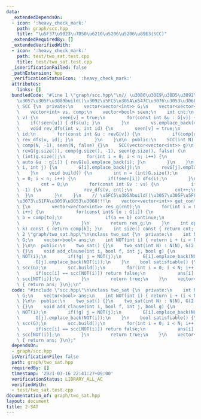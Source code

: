 ```yaml
---
data:
  _extendedDependsOn:
  - icon: ':heavy_check_mark:'
    path: graph/scc.hpp
    title: "\u5F37\u9023\u7D50\u6210\u5206\u5206\u89E3(SCC)"
  _extendedRequiredBy: []
  _extendedVerifiedWith:
  - icon: ':heavy_check_mark:'
    path: test/two_sat.test.cpp
    title: test/two_sat.test.cpp
  _isVerificationFailed: false
  _pathExtension: hpp
  _verificationStatusIcon: ':heavy_check_mark:'
  attributes:
    links: []
  bundledCode: "#line 1 \"graph/scc.hpp\"\n// \u30B0\u30E9\u30D5\u3092\u69CB\u7BC9\
    \u3057\u305F\u3089build()\u3092\u5FC5\u305A\u547C\u3076\u3053\u3068!!!\nclass\
    \ SCC {\n  private:\n    vector<vector<int>> G;\n    vector<vector<int>> revG;\n\
    \    vector<int> vs, comp;\n    vector<bool> seen;\n    int cnt;\n    void dfs(int\
    \ v) {\n        seen[v] = true;\n        for(const int &u : G[v]) {\n        \
    \    if(!seen[u]) { dfs(u); }\n        }\n        vs.emplace_back(v);\n    }\n\
    \    void rev_dfs(int v, int id) {\n        seen[v] = true;\n        comp[v] =\
    \ id;\n        for(const int &u : revG[v]) {\n            if(comp[u] == -1) {\
    \ rev_dfs(u, id); }\n        }\n    }\n\n  public:\n    SCC(int N) : G(N), revG(N),\
    \ comp(N, -1), seen(N, false) {}\n    SCC(vector<vector<int>> g)\n        : G(g),\
    \ revG(g.size()), comp(g.size(), -1), seen(g.size(), false) {\n        int n =\
    \ (int)g.size();\n        for(int i = 0; i < n; i++) {\n            for(const\
    \ auto &u : g[i]) { revG[u].emplace_back(i); }\n        }\n    }\n    void add_edge(int\
    \ i, int j) {\n        G[i].emplace_back(j);\n        revG[j].emplace_back(i);\n\
    \    }\n    void build() {\n        int n = (int)G.size();\n        for(int i\
    \ = 0; i < n; i++) {\n            if(!seen[i]) dfs(i);\n        }\n        reverse(ALL(vs));\n\
    \        cnt = 0;\n        for(const int &v : vs) {\n            if(comp[v] ==\
    \ -1) {\n                rev_dfs(v, cnt);\n                cnt++;\n          \
    \  }\n        }\n    }\n    // \u5FC5\u305Abuild()\u3057\u305F\u5F8C\u306B\u547C\
    \u3073\u51FA\u3059\u3053\u3068!!!\n    vector<vector<int>> get_contract_graph()\
    \ {\n        vector<vector<int>> res_g(cnt);\n        for(int i = 0; i < int(G.size());\
    \ i++) {\n            for(const int& to : G[i]) {\n                int a = comp[i],\
    \ b = comp[to];\n                if(a == b) continue;\n                res_g[a].push_back(b);\n\
    \            }\n        }\n        return res_g;\n    }\n    int operator[](int\
    \ k) const { return comp[k]; }\n    int size() const { return cnt; }\n};\n#line\
    \ 2 \"graph/two_sat.hpp\"\n\nclass two_sat {\n  private:\n    int N;\n    vector<vector<int>>\
    \ G;\n    vector<bool> ans;\n    int NOT(int i) { return i + (i < N ? N : -N);\
    \ }\n\n  public:\n    two_sat() {}\n    two_sat(int N) : N(N), G(2 * N), ans(N)\
    \ {}\n    void add_clause(int i, bool f, int j, bool g) {\n        if(!f) i =\
    \ NOT(i);\n        if(!g) j = NOT(j);\n        G[i].emplace_back(NOT(j));\n  \
    \      G[j].emplace_back(NOT(i));\n    }\n    bool satisfiable() {\n        SCC\
    \ scc(G);\n        scc.build();\n        for(int i = 0; i < N; i++) {\n      \
    \      if(scc[i] == scc[NOT(i)]) return false;\n            ans[i] = scc[i] <\
    \ scc[NOT(i)];\n        }\n        return true;\n    }\n    vector<bool> answer()\
    \ { return ans; }\n};\n"
  code: "#include \"scc.hpp\"\n\nclass two_sat {\n  private:\n    int N;\n    vector<vector<int>>\
    \ G;\n    vector<bool> ans;\n    int NOT(int i) { return i + (i < N ? N : -N);\
    \ }\n\n  public:\n    two_sat() {}\n    two_sat(int N) : N(N), G(2 * N), ans(N)\
    \ {}\n    void add_clause(int i, bool f, int j, bool g) {\n        if(!f) i =\
    \ NOT(i);\n        if(!g) j = NOT(j);\n        G[i].emplace_back(NOT(j));\n  \
    \      G[j].emplace_back(NOT(i));\n    }\n    bool satisfiable() {\n        SCC\
    \ scc(G);\n        scc.build();\n        for(int i = 0; i < N; i++) {\n      \
    \      if(scc[i] == scc[NOT(i)]) return false;\n            ans[i] = scc[i] <\
    \ scc[NOT(i)];\n        }\n        return true;\n    }\n    vector<bool> answer()\
    \ { return ans; }\n};"
  dependsOn:
  - graph/scc.hpp
  isVerificationFile: false
  path: graph/two_sat.hpp
  requiredBy: []
  timestamp: '2021-03-16 22:41:27+09:00'
  verificationStatus: LIBRARY_ALL_AC
  verifiedWith:
  - test/two_sat.test.cpp
documentation_of: graph/two_sat.hpp
layout: document
title: 2-SAT
---
```

